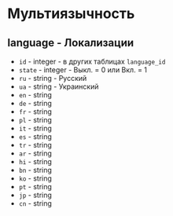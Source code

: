 # Мультиязычность
## language - Локализации
- `id` - integer - в других таблицах `language_id`
- `state` - integer - Выкл. = 0 или Вкл. = 1
- `ru` - string - Русский
- `ua` - string - Украинский
- `en` - string
- `de` - string
- `fr` - string
- `pl` - string
- `it` - string
- `es` - string
- `tr` - string
- `ar` - string
- `hi` - string
- `bn` - string
- `ko` - string
- `pt` - string
- `jp` - string
- `cn` - string
